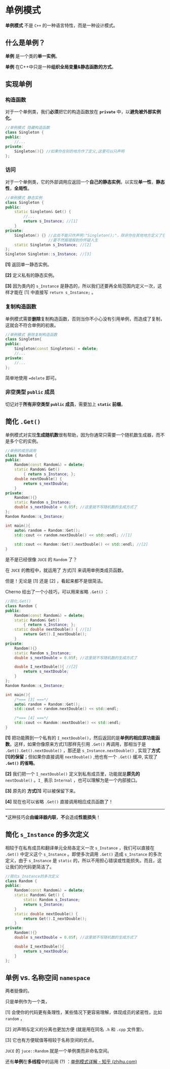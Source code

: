 # 单例模式

**单例模式** 不是 `C++` 的一种语言特性，而是一种设计模式。

## 什么是单例？

**单例** 是一个类的**单一实例**。

**单例** 在C++中只是一种**组织全局变量&静态函数的方式**。

## 实现单例

### 构造函数

对于一个单例类，我们**必须**把它的构造函数放在 **`private`** 中，以**避免被外部实例化**。

```cpp
//单例模式 隐藏构造函数
class Singleton	{
public:
    //...
private:
	Singleton(){} //如果你在别的地方作了定义,这里可以只声明
};
```

### 访问

对于一个单例类，它的外部调用应返回一个**自己的静态实例**，以实现**单一性**，**静态性**，**全局性**。

```cpp
//单例模式 静态实例
class Singleton {
public:
    static Singleton& Get() {
		//...
        return s_Instance; //[1]
    }
private:
	Singleton() {} //此处不能只作声明:"Singleton();"，除非你在其他地方定义了它
    			   //要不然报错报到你怀疑人生
    static Singleton s_Instance; //[2]
};
Singleton Singleton::s_Instance; //[3]
```

**[1]** 返回单一静态实例。

**[2]** 定义私有的静态实例。

**[3]** 因为类内的 `s_Instance` 是静态的，所以我们还要再全局范围内定义一次，这样才能在 [1] 中直接写 `return s_Instance;` 。

### 复制构造函数

单例模式需要**删除**复制构造函数，否则当你不小心没有引用单例，而造成了复制，这就会不符合单例的初衷。

```cpp
//单例模式 删除复制构造函数
class Singleton{
public:
    Singleton(const Singleton&) = delete;
    //...
private:
    //...
};
```

简单地使用 `=delete` 即可。

### 非空类型 `public` 成员

切记对于**所有非空类型 `public` 成员**，需要加上 **`static` 前缀**。

## 简化 `.Get()`

单例模式对实现**生成随机数**很有帮助，因为你通常只需要一个随机数生成器，而不是多个它的实例。

```cpp
//单例的成员调用
class Random {
public:
    Random(const Random&) = delete;
    static Random& Get()
        { return s_Instance; };
    double nextDouble() {
        return s_nextDouble;
    }
private:
    Random(){}
    static Random s_Instance;
    double s_nextDouble = 0.05f; //这里就不写随机数的生成方式了
};
Random Random::s_Instance;

int main(){
    auto& random = Random::Get();
    std::cout << random.nextDouble() << std::endl; //[1]
  
    std::cout << Random::Get().nextDouble() << std::endl; //[2]
}
```

是不是已经很像 `JUCE` 的 `Random` 了？

在 `JUCE` 的教程中，就运用了 方式[1] 来调用单例类成员函数。

但是！无论是 [1] 还是 [2] ，看起来都不是很简洁。

Cherno 给出了一个小技巧，可以用来省略 `.Get()` ：

```cpp
//简化.Get()
class Random {
public:
    Random(const Random&) = delete;
    static Random& Get()
        { return s_Instance; };
    static double nextDouble() { //[1]
        return Get().I_nextDouble();
    }
private:
    Random(){}
    static Random s_Instance;
    double s_nextDouble = 0.05f; //这里就不写随机数的生成方式了

    double I_nextDouble(){ //[2]
        return s_nextDouble;
    }
};
Random Random::s_Instance;

int main(){
    /*=== [3] ===*/
    auto& random = Random::Get();
    std::cout << random.nextDouble() << std::endl;

    /*=== [4] ===*/
    std::cout << Random::nextDouble() << std::endl;
}
```

**[1]** 把功能腾到一个私有的 `I_nextDouble()`，然后返回的是**单例的相应原功能函数**。这样，如果你像原来方式[1]那样先引用 `.Get()` 再调用，那相当于是 `.Get().Get().nextDouble()` ，那还是 `s_Instance.nextDouble()` , 实现了**方式[1]的保留**；但如果你直接调用 `nextDouble()` ,他也有一个 `.Get()` 缓冲, 实现了 **`.Get()` 的省略**。

**[2]** 我们把一个 `I_nextDouble()` 定义到私有成员里，功能就是**原先的** `nextDouble()` 。`I_` 表示 `Internal` ，也可以理解为是一个内部接口。

**[3]** 原先的 **方式[1]** 可以被保留下来。

**[4]** 现在也可以省略 `.Get()` 直接调用相应成员函数了！

---

*这种技巧会**由编译器内联**，**不**会造成**性能损失**！

## 简化 `s_Instance` 的多次定义

相较于在私有成员和翻译单元全局各定义一次 `s_Instance` ，我们可以直接在 `.Get()` 中定义这个 `s_Instance` 。即使多次调用 `.Get()` 造成 `s_Instance` 的多次定义，由于 `s_Instance` 是 `static` 的，所以不用担心错误或性能损失。而且，这让我们的代码更简洁了。

```cpp
//简化s_Instance的多次定义
class Random {
public:
    Random(const Random&) = delete;
    static Random& Get() {
        static Random s_Instance;
        return s_Instance; 
    }
    static double nextDouble() {
        return Get().I_nextDouble();
    }
private:
    Random(){}
    double s_nextDouble = 0.05f; //这里就不写随机数的生成方式了

    double I_nextDouble(){
        return s_nextDouble;
    }
};
```

## 单例    vs.    名称空间 `namespace`

两者挺像的。

只是单例作为一个类，

[1] 会使你的代码更有条理性，某些情况下更容易理解，体现成员的紧密性，比如 `random` ，

[2] 对声明与定义的分离也更加方便 (就是用在同名 `.h` 和 `.cpp` 文件里)，

[3] 它也有方便赋值等相较于名称空间的优点。

`JUCE` 的 `juce::Random` 就是一个单例类而非命名空间。

还有**单例**在**多线程**中的运用 (?) ：[单例模式详解 - 知乎 (zhihu.com)](https://zhuanlan.zhihu.com/p/51854665)
